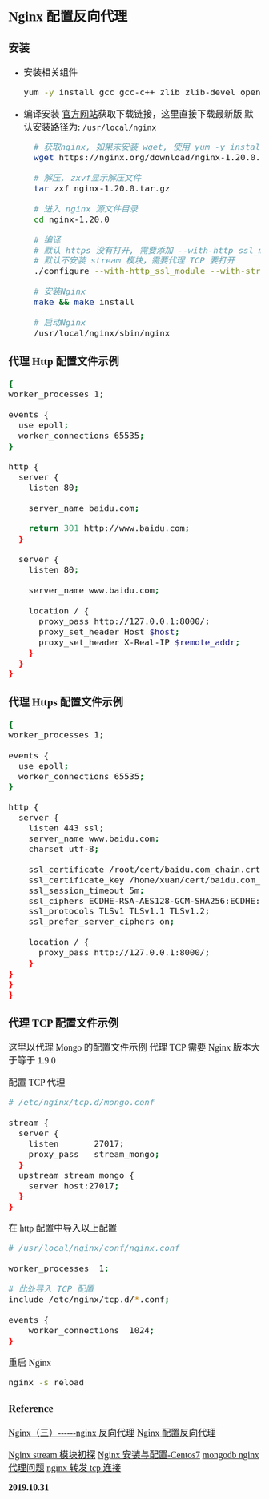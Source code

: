 <font size=4 face='楷体'>

## Nginx 配置反向代理

### 安装

- 安装相关组件

  ```bash
  yum -y install gcc gcc-c++ zlib zlib-devel openssl openssl-devel pcre pcre-devel
  ```

- 编译安装
  [官方网站](https://nginx.org/en/download.html)获取下载链接，这里直接下载最新版
  默认安装路径为: `/usr/local/nginx`

  ```bash
    # 获取nginx, 如果未安装 wget, 使用 yum -y install wget
    wget https://nginx.org/download/nginx-1.20.0.tar.gz

    # 解压, zxvf显示解压文件
    tar zxf nginx-1.20.0.tar.gz

    # 进入 nginx 源文件目录
    cd nginx-1.20.0

    # 编译
    # 默认 https 没有打开, 需要添加 --with-http_ssl_module
    # 默认不安装 stream 模块，需要代理 TCP 要打开
    ./configure --with-http_ssl_module --with-stream

    # 安装Nginx
    make && make install

    # 启动Nginx
    /usr/local/nginx/sbin/nginx
  ```

### 代理 Http 配置文件示例

```bash
{
worker_processes 1;

events {
  use epoll;
  worker_connections 65535;
}

http {
  server {
    listen 80;

    server_name baidu.com;

    return 301 http://www.baidu.com;
  }

  server {
    listen 80;

    server_name www.baidu.com;

    location / {
      proxy_pass http://127.0.0.1:8000/;
      proxy_set_header Host $host;
      proxy_set_header X-Real-IP $remote_addr;
    }
  }
}
```

### 代理 Https 配置文件示例

```bash
{
worker_processes 1;

events {
  use epoll;
  worker_connections 65535;
}

http {
  server {
    listen 443 ssl;
    server_name www.baidu.com;
    charset utf-8;

    ssl_certificate /root/cert/baidu.com_chain.crt;
    ssl_certificate_key /home/xuan/cert/baidu.com_key.key;
    ssl_session_timeout 5m;
    ssl_ciphers ECDHE-RSA-AES128-GCM-SHA256:ECDHE:ECDH:AES:HIGH:!NULL:!aNULL:!MD5:!ADH:!RC4;
    ssl_protocols TLSv1 TLSv1.1 TLSv1.2;
    ssl_prefer_server_ciphers on;

    location / {
      proxy_pass http://127.0.0.1:8000/;
    }
}
}
}
```

### 代理 TCP 配置文件示例

这里以代理 Mongo 的配置文件示例
代理 TCP 需要 Nginx 版本大于等于 1.9.0

配置 TCP 代理

```bash
# /etc/nginx/tcp.d/mongo.conf

stream {
  server {
    listen       27017;
    proxy_pass   stream_mongo;
  }
  upstream stream_mongo {
    server host:27017;
  }
}
```

在 http 配置中导入以上配置

```bash
# /usr/local/nginx/conf/nginx.conf

worker_processes  1;

# 此处导入 TCP 配置
include /etc/nginx/tcp.d/*.conf;

events {
    worker_connections  1024;
}
```

重启 Nginx

```bash
nginx -s reload
```

### Reference

[Nginx（三）------nginx 反向代理](https://www.cnblogs.com/ysocean/p/9392908.html)
[Nginx 配置反向代理](https://www.jianshu.com/p/bcfb5a3a5903)

[Nginx stream 模块初探](https://blog.csdn.net/Aria_Miazzy/article/details/100055748)
[Nginx 安装与配置-Centos7](https://www.cnblogs.com/docsxyz/p/11133175.html)
[mongodb nginx 代理问题](https://blog.csdn.net/zhao4471437/article/details/53261276)
[nginx 转发 tcp 连接](https://www.cnblogs.com/imcati/p/11717802.html)

**2019.10.31**

